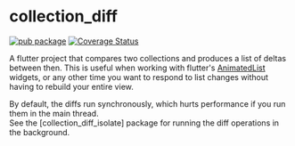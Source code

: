 # collection_diff


[![pub package](https://img.shields.io/pub/v/collection_diff.svg)](https://pub.dartlang.org/packages/collection_diff)
[![Coverage Status](https://coveralls.io/repos/github/SunnyApp/collection_diff/badge.svg?branch=master)](https://coveralls.io/github/SunnyApp/collection_diff?branch=master)


A flutter project that compares two collections and produces a list of deltas between then.  This
is useful when working with flutter's [AnimatedList](https://flutter.dev/docs/catalog/samples/animated-list)
widgets, or any other time you want to respond to list changes without having to rebuild your entire
view.

By default, the diffs run synchronously, which hurts performance if you run them in the main thread.  
See the [collection_diff_isolate] package for running the diff operations in the background.

